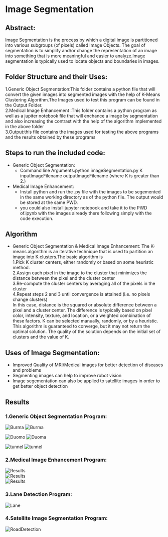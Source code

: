 # Image Segmentation
## Abstract:
Image Segmentation is the process by which a digital image is partitioned into various subgroups (of pixels) called Image Objects.
The goal of segmentation is to simplify and/or change the representation of an image into something that is more meaningful and easier to analyze.Image segmentation is typically used to locate objects and boundaries in images. 

## Folder Structure and their Uses:
1.Generic Object Segmentation:This folder contains a python file that will convert the given images into segmented images with the help of K-Means Clustering Algorithm.The Images used to test this program can be found in the Output Folder.<br>
2.Medical Image Enhancement :This folder contains a python program as well as a jupiter notebook file that will enchance a image by segmentation and also increasing the contrast with the help of the algorithm implemented in the above folder<br>
3.Output:this file contains the images used for testing the above programs and the results obtained by these programs

## Steps to run the included code:
- Generic Object Segmentation:
  - Command line Arguments:python imageSegmentation.py K inputImageFilename outputImageFilename  (where K is greater than 2.)
- Medical Image Enhancement:
  - Install python and run the .py file with the images to be segemented in the same working directory as of the python file. The output would be stored at the same PWD.
  - you could also install jupyter notebook and take it to the PWD of.ipynb with the images already there following simply with the code execution.

## Algorithm
- Generic Object Segmentation & Medical Image Enhancement:
The K-means algorithm is an iterative technique that is used to partition an image into K clusters.The basic algorithm is<br>
1.Pick K cluster centers, either randomly or based on some heuristic method.<br>
2.Assign each pixel in the image to the cluster that minimizes the distance between the pixel and the cluster center<br>
3.Re-compute the cluster centers by averaging all of the pixels in the cluster<br>
4.Repeat steps 2 and 3 until convergence is attained (i.e. no pixels change clusters)<br>
In this case, distance is the squared or absolute difference between a pixel and a cluster center. The difference is typically based on pixel color, intensity, texture, and location, or a weighted combination of these factors.
K can be selected manually, randomly, or by a heuristic. This algorithm is guaranteed to converge, but it may not return the optimal solution. The quality of the solution depends on the initial set of clusters and the value of K.

## Uses of Image Segmentation:
- Improved Quality of MRI/Medical images for better detection of diseases and problems
- Segmenting images can help to improve robot vision
- Image segementation can also be applied to satellite images in order to get better object detection

## Results
### 1.Generic Object Segmentation Program:
![Burma](output/burma.jpg)
![Burma](output/burma-segmented.jpg)

![Duomo](output/duomo.jpg)
![Duoma](output/duomo-segmented.jpg)

![tunnel](output/tunnel.png)
![tunnel](output/tunnel-segmented.png)

### 2.Medical Image Enhancement Program:

![Results](output/Application_Result_1.png) <br>
![Results](output/Application_Result_2.png) <br>
![Results](output/Application_Result_3.png)

### 3.Lane Detection Program:
![Lane](output/results.png)

### 4.Satellite Image Segmentation Program:
![RoadDetection](output/Program_Output.png)

